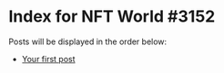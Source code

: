 # Index for NFT World #3152
Posts will be displayed in the order below:

- [Your first post](./001-first.md)

